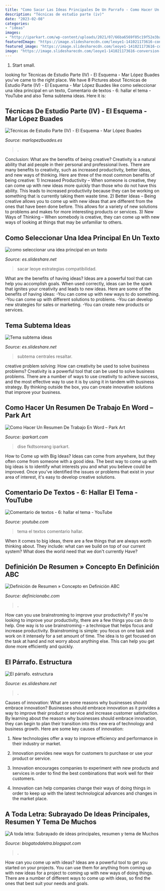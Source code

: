```yaml
---
title: "Como Sacar Las Ideas Principales De Un Parrafo - Como Hacer Un Resumen De Trabajo En Word – Park Art"
description: "Técnicas de estudio parte (iv)"
date: "2023-02-08"
categories:
- "ideas"
images:
- "http://iparkart.com/wp-content/uploads/2021/07/66ba6569f05c19f52e3bab99e7eebd89.jpg"
featuredImage: "https://image.slidesharecdn.com/leoye1-141021173616-conversion-gate01/95/como-seleccionar-una-idea-principal-en-un-texto-4-638.jpg?cb=1413913100"
featured_image: "https://image.slidesharecdn.com/leoye1-141021173616-conversion-gate01/95/como-seleccionar-una-idea-principal-en-un-texto-4-638.jpg?cb=1413913100"
image: "https://image.slidesharecdn.com/leoye1-141021173616-conversion-gate01/95/como-seleccionar-una-idea-principal-en-un-texto-4-638.jpg?cb=1413913100"
---
```



1. Start small.

	

		
looking for Técnicas de Estudio Parte (IV) - El Esquema - Mar López Buades you've came to the right place. We have 8 Pictures about Técnicas de Estudio Parte (IV) - El Esquema - Mar López Buades like como seleccionar una idea principal en un texto, Comentario de textos - 6: hallar el tema - YouTube and also Tema subtema ideas. Here it is:
		
    
## Técnicas De Estudio Parte (IV) - El Esquema - Mar López Buades

<img loading=lazy src="http://marlopezbuades.es/wp-content/uploads/2014/10/esquema-de-cajas.jpg" onerror="this.onerror=null;this.src='https://tse3.mm.bing.net/th?id=OIP.XqYwldn0xTC0NmMh_LMn4QHaE-&amp;pid=15.1';" alt="Técnicas de Estudio Parte (IV) - El Esquema - Mar López Buades">

_Source: marlopezbuades.es_

>. 

	

Conclusion: What are the benefits of being creative?
Creativity is a natural ability that aid people in their personal and professional lives. There are many benefits to creativity, such as increased productivity, better ideas, and new ways of thinking. Here are three of the most common benefits of being creative: 1) Increased Productivity – When someone is creative, they can come up with new ideas more quickly than those who do not have this ability. This leads to increased productivity because they can be working on something that is currently taking them waste time. 2) Better Ideas – Being creative allows you to come up with new ideas that are different from the ones that have been done before. This allows for a variety of new solutions to problems and makes for more interesting products or services. 3) New Ways of Thinking – When somebody is creative, they can come up with new ways of looking at things that may be unfamiliar to others.

    
## Como Seleccionar Una Idea Principal En Un Texto

<img loading=lazy src="https://image.slidesharecdn.com/leoye1-141021173616-conversion-gate01/95/como-seleccionar-una-idea-principal-en-un-texto-4-638.jpg?cb=1413913100" onerror="this.onerror=null;this.src='https://tse3.mm.bing.net/th?id=OIP.RHK7JvjTSTCX-v7k-2vivQHaFj&amp;pid=15.1';" alt="como seleccionar una idea principal en un texto">

_Source: es.slideshare.net_

>sacar leoye estrategias compatibilidad. 

	

What are the benefits of having ideas?
Ideas are a powerful tool that can help you accomplish goals. When used correctly, ideas can be the spark that ignites your creativity and leads to new ideas. Here are some of the benefits of having ideas: 
-You can come up with new ways to do something. 
-You can come up with different solutions to problems. 
-You can develop new strategies for sales or marketing. 
-You can create new products or services.

    
## Tema Subtema Ideas

<img loading=lazy src="https://image.slidesharecdn.com/temasubtemaideas-100802194315-phpapp01/95/tema-subtema-ideas-18-728.jpg?cb=1280778610" onerror="this.onerror=null;this.src='https://tse1.mm.bing.net/th?id=OIP.pM1FISQQMd1uc1jhb8-ztQHaFj&amp;pid=15.1';" alt="Tema subtema ideas">

_Source: es.slideshare.net_

>subtema centrales resaltar. 

	

creative problem solving: How can creativity be used to solve business problems?
Creativity is a powerful tool that can be used to solve business problems. There are a number of ways to use creativity to achieve success, and the most effective way to use it is by using it in tandem with business strategy. By thinking outside the box, you can create innovative solutions that improve your business.

    
## Como Hacer Un Resumen De Trabajo En Word – Park Art

<img loading=lazy src="http://iparkart.com/wp-content/uploads/2021/07/66ba6569f05c19f52e3bab99e7eebd89.jpg" onerror="this.onerror=null;this.src='https://tse4.mm.bing.net/th?id=OIP.fR783VVdz0BbQftXSsBOiQHaKe&amp;pid=15.1';" alt="Como Hacer Un Resumen De Trabajo En Word – Park Art">

_Source: iparkart.com_

>dise fkdtsoreang iparkart. 

	

How to Come up with Big Ideas?
Ideas can come from anywhere, but they often come from someone with a good idea. The best way to come up with big ideas is to identify what interests you and what you believe could be improved. Once you've identified the issues or problems that exist in your area of interest, it's easy to develop creative solutions.

    
## Comentario De Textos - 6: Hallar El Tema - YouTube

<img loading=lazy src="https://i.ytimg.com/vi/94ABZTzaj3M/maxresdefault.jpg" onerror="this.onerror=null;this.src='https://tse4.mm.bing.net/th?id=OIP.kQyG6F8R1RsSORyBV88BMgHaEK&amp;pid=15.1';" alt="Comentario de textos - 6: hallar el tema - YouTube">

_Source: youtube.com_

>tema el textos comentario hallar. 

	

When it comes to big ideas, there are a few things that are always worth thinking about. They include: what can we build on top of our current system? What does the world need that we don't currently Have?

    
## Definición De Resumen » Concepto En Definición ABC

<img loading=lazy src="https://definicionabc.com/wp-content/uploads/escribiendo1-250x250.jpg" onerror="this.onerror=null;this.src='https://tse3.mm.bing.net/th?id=OIP.6C6EW_kjPCz2bl0pu4jQ1QHaHa&amp;pid=15.1';" alt="Definición de Resumen » Concepto en Definición ABC">

_Source: definicionabc.com_

>. 

	

How can you use brainstroming to improve your productivity?
If you're looking to improve your productivity, there are a few things you can do to help. One way is to use brainstroming – a technique that helps focus and increase productivity. Brainstroming is simple: you focus on one task and work on it intensely for a set amount of time. The idea is to get focused on the task at hand and not worry about anything else. This can help you get done more efficiently and quickly.

    
## El Párrafo. Estructura

<img loading=lazy src="http://image.slidesharecdn.com/elprrafo-estructura-110410172621-phpapp02/95/el-prrafo-estructura-5-728.jpg?cb=1302456470" onerror="this.onerror=null;this.src='https://tse2.mm.bing.net/th?id=OIP.o1PpqqVXWJR4ARz7d2my2gHaFj&amp;pid=15.1';" alt="El párrafo. estructura">

_Source: es.slideshare.net_

>. 

	

Causes of innovation: What are some reasons why businesses should embrace innovation?
Businesses should embrace innovation as it provides a way to improve their product or service and increase customer satisfaction. By learning about the reasons why businesses should embrace innovation, they can begin to plan their transition into this new era of technology and business growth. Here are some key causes of innovation:
1. New technologies offer a way to improve efficiency and performance in their industry or market.

2. Innovation provides new ways for customers to purchase or use your product or service.

3. Innovation encourages companies to experiment with new products and services in order to find the best combinations that work well for their customers.

4. Innovation can help companies change their ways of doing things in order to keep up with the latest technological advances and changes in the market place.


    
## A Toda Letra: Subrayado De Ideas Principales, Resumen Y Tema De Muchos

<img loading=lazy src="https://1.bp.blogspot.com/-sxLg0DfGToE/XYD4q6CzbdI/AAAAAAAAYas/mozuOlMdsWQlw1_GawFIJDgOiR9GnMQgwCLcBGAsYHQ/w1200-h630-p-k-no-nu/Subrayado%2Bde%2Bideas%2BMUCHOS.jpg" onerror="this.onerror=null;this.src='https://tse1.mm.bing.net/th?id=OIP.LNFa7tmAt7aUKwWO4THJ_QHaD4&amp;pid=15.1';" alt="A toda letra: Subrayado de ideas principales, resumen y tema de Muchos">

_Source: blogatodaletra.blogspot.com_

>. 

	

How can you come up with ideas?
Ideas are a powerful tool to get you started on your projects. You can use them for anything from coming up with new ideas for a project to coming up with new ways of doing things. There are a number of different ways to come up with ideas, so find the ones that best suit your needs and goals.

